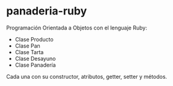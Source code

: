 # panaderia-ruby

Programación Orientada a Objetos con el lenguaje Ruby:
 * Clase Producto
 * Clase Pan
 * Clase Tarta
 * Clase Desayuno
 * Clase Panadería


Cada una con su constructor, atributos, getter, setter y métodos.
